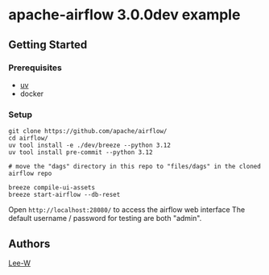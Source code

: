 # apache-airflow 3.0.0dev example

## Getting Started

### Prerequisites

* [uv](https://docs.astral.sh/uv/)
* docker

### Setup

```shell
git clone https://github.com/apache/airflow/
cd airflow/
uv tool install -e ./dev/breeze --python 3.12
uv tool install pre-commit --python 3.12

# move the "dags" directory in this repo to "files/dags" in the cloned airflow repo

breeze compile-ui-assets
breeze start-airflow --db-reset
```
Open `http://localhost:28080/` to access the airflow web interface
The default username / password for testing are both "admin". 

## Authors

[Lee-W](https://github.com/Lee-W)
